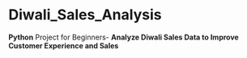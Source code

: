 # Diwali_Sales_Analysis

**Python** Project for Beginners- **Analyze Diwali Sales Data to Improve Customer Experience and Sales**

